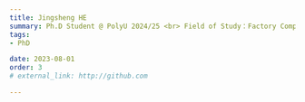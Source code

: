```yaml
---
title: Jingsheng HE
summary: Ph.D Student @ PolyU 2024/25 <br> Field of Study：Factory Computer Memory System <br> B.E. (University of Electronic Science and Technology of China) <br> M.E. (University of Electronic Science and Technology of China)
tags:
- PhD

date: 2023-08-01
order: 3
# external_link: http://github.com

---
```

